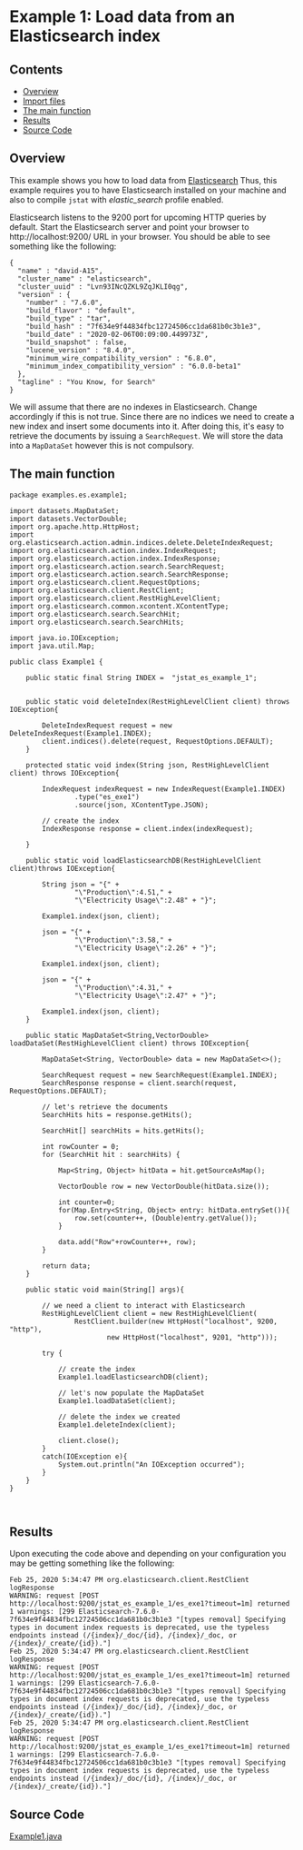 # Example 1: Load data from an Elasticsearch index

## Contents
* [Overview](#overview)    
* [Import files](#include_files)
* [The main function](#m_func)
* [Results](#results)
* [Source Code](#source_code)

## <a name="overview"></a> Overview

This example shows you how to load data from <a href="https://www.elastic.co/webinars/getting-started-elasticsearch?ultron=[EL]-[B]-[EMEA]-UK+Nordics-Exact&blade=adwords-s&Device=c&thor=elasticsearch&gclid=Cj0KCQiAqNPyBRCjARIsAKA-WFxWxPb0Z_VeyhPFisUxJhVPgMVFqh_M-bnljx9Rtd7dmOJHEc8O_LkaApzEEALw_wcB">Elasticsearch</a>
Thus, this example requires you to have Elasticsearch installed on your machine and also to
 compile ```jstat``` with  _elastic_search_ profile enabled. 

Elasticsearch listens to the 9200 port for upcoming HTTP queries by default. Start the Elasticsearch server and point your
browser to http://localhost:9200/ URL in your browser. You should be able to
see something like the following:

```
{
  "name" : "david-A15",
  "cluster_name" : "elasticsearch",
  "cluster_uuid" : "Lvn93INcQZKL9ZqJKLI0qg",
  "version" : {
    "number" : "7.6.0",
    "build_flavor" : "default",
    "build_type" : "tar",
    "build_hash" : "7f634e9f44834fbc12724506cc1da681b0c3b1e3",
    "build_date" : "2020-02-06T00:09:00.449973Z",
    "build_snapshot" : false,
    "lucene_version" : "8.4.0",
    "minimum_wire_compatibility_version" : "6.8.0",
    "minimum_index_compatibility_version" : "6.0.0-beta1"
  },
  "tagline" : "You Know, for Search"
}

```


We will assume that there are no indexes in Elasticsearch. Change accordingly if this is not true.
Since there are no indices we need to create a new index and insert some documents into it.
After doing this, it's easy to retrieve the documents by issuing a ```SearchRequest```.
We will store the data into a ```MapDataSet``` however this is not compulsory.


 
## <a name="m_func"></a> The main function

```
package examples.es.example1;

import datasets.MapDataSet;
import datasets.VectorDouble;
import org.apache.http.HttpHost;
import org.elasticsearch.action.admin.indices.delete.DeleteIndexRequest;
import org.elasticsearch.action.index.IndexRequest;
import org.elasticsearch.action.index.IndexResponse;
import org.elasticsearch.action.search.SearchRequest;
import org.elasticsearch.action.search.SearchResponse;
import org.elasticsearch.client.RequestOptions;
import org.elasticsearch.client.RestClient;
import org.elasticsearch.client.RestHighLevelClient;
import org.elasticsearch.common.xcontent.XContentType;
import org.elasticsearch.search.SearchHit;
import org.elasticsearch.search.SearchHits;

import java.io.IOException;
import java.util.Map;

public class Example1 {

    public static final String INDEX =  "jstat_es_example_1";


    public static void deleteIndex(RestHighLevelClient client) throws IOException{

        DeleteIndexRequest request = new DeleteIndexRequest(Example1.INDEX);
        client.indices().delete(request, RequestOptions.DEFAULT);
    }

    protected static void index(String json, RestHighLevelClient client) throws IOException{

        IndexRequest indexRequest = new IndexRequest(Example1.INDEX)
                .type("es_exe1")
                .source(json, XContentType.JSON);

        // create the index
        IndexResponse response = client.index(indexRequest);

    }

    public static void loadElasticsearchDB(RestHighLevelClient client)throws IOException{

        String json = "{" +
                "\"Production\":4.51," +
                "\"Electricity Usage\":2.48" + "}";

        Example1.index(json, client);

        json = "{" +
                "\"Production\":3.58," +
                "\"Electricity Usage\":2.26" + "}";

        Example1.index(json, client);

        json = "{" +
                "\"Production\":4.31," +
                "\"Electricity Usage\":2.47" + "}";

        Example1.index(json, client);
    }

    public static MapDataSet<String,VectorDouble> loadDataSet(RestHighLevelClient client) throws IOException{

        MapDataSet<String, VectorDouble> data = new MapDataSet<>();

        SearchRequest request = new SearchRequest(Example1.INDEX);
        SearchResponse response = client.search(request, RequestOptions.DEFAULT);

        // let's retrieve the documents
        SearchHits hits = response.getHits();

        SearchHit[] searchHits = hits.getHits();

        int rowCounter = 0;
        for (SearchHit hit : searchHits) {

            Map<String, Object> hitData = hit.getSourceAsMap();

            VectorDouble row = new VectorDouble(hitData.size());

            int counter=0;
            for(Map.Entry<String, Object> entry: hitData.entrySet()){
                row.set(counter++, (Double)entry.getValue());
            }

            data.add("Row"+rowCounter++, row);
        }

        return data;
    }

    public static void main(String[] args){

        // we need a client to interact with Elasticsearch
        RestHighLevelClient client = new RestHighLevelClient(
                RestClient.builder(new HttpHost("localhost", 9200, "http"),
                        new HttpHost("localhost", 9201, "http")));

        try {
            
            // create the index
            Example1.loadElasticsearchDB(client);

            // let's now populate the MapDataSet
            Example1.loadDataSet(client);

            // delete the index we created
            Example1.deleteIndex(client);

            client.close();
        }
        catch(IOException e){
            System.out.println("An IOException occurred");
        }
    }
}

    

```

## <a name="results"></a> Results

Upon executing the code above and depending on your configuration you may be
getting something like the following:

```
Feb 25, 2020 5:34:47 PM org.elasticsearch.client.RestClient logResponse
WARNING: request [POST http://localhost:9200/jstat_es_example_1/es_exe1?timeout=1m] returned 1 warnings: [299 Elasticsearch-7.6.0-7f634e9f44834fbc12724506cc1da681b0c3b1e3 "[types removal] Specifying types in document index requests is deprecated, use the typeless endpoints instead (/{index}/_doc/{id}, /{index}/_doc, or /{index}/_create/{id})."]
Feb 25, 2020 5:34:47 PM org.elasticsearch.client.RestClient logResponse
WARNING: request [POST http://localhost:9200/jstat_es_example_1/es_exe1?timeout=1m] returned 1 warnings: [299 Elasticsearch-7.6.0-7f634e9f44834fbc12724506cc1da681b0c3b1e3 "[types removal] Specifying types in document index requests is deprecated, use the typeless endpoints instead (/{index}/_doc/{id}, /{index}/_doc, or /{index}/_create/{id})."]
Feb 25, 2020 5:34:47 PM org.elasticsearch.client.RestClient logResponse
WARNING: request [POST http://localhost:9200/jstat_es_example_1/es_exe1?timeout=1m] returned 1 warnings: [299 Elasticsearch-7.6.0-7f634e9f44834fbc12724506cc1da681b0c3b1e3 "[types removal] Specifying types in document index requests is deprecated, use the typeless endpoints instead (/{index}/_doc/{id}, /{index}/_doc, or /{index}/_create/{id})."]
```

## <a name="source_code"></a> Source Code

<a href="Example1.java">Example1.java</a>